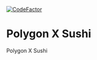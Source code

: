 [![CodeFactor](https://www.codefactor.io/repository/github/konscanner/polygon-x-sushi/badge)](https://www.codefactor.io/repository/github/konscanner/polygon-x-sushi)

# Polygon X Sushi

Polygon X Sushi
